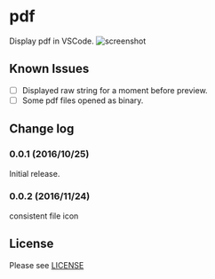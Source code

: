 # pdf

Display pdf in VSCode.
![screenshot](https://raw.githubusercontent.com/tomoki1207/vscode-pdfviewer/images/screenshot.png)

## Known Issues

- [ ] Displayed raw string for a moment before preview.
- [ ] Some pdf files opened as binary.

## Change log

### 0.0.1 (2016/10/25)

Initial release.

### 0.0.2 (2016/11/24)

consistent file icon

## License
Please see [LICENSE](./LICENSE)
